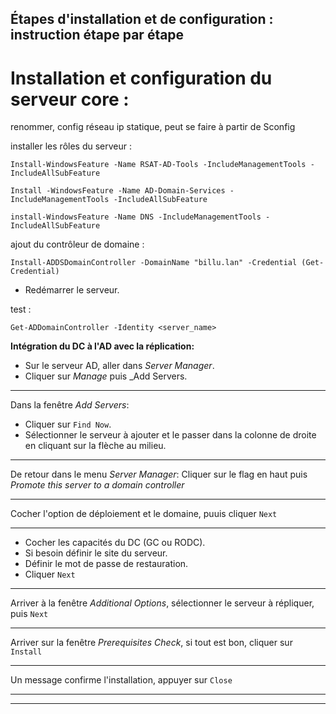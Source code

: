 ## **Étapes d'installation et de configuration : instruction étape par étape**


# Installation et configuration du serveur core :

renommer, config réseau ip statique, peut se faire à partir de Sconfig

installer les rôles du serveur :


```batch
Install-WindowsFeature -Name RSAT-AD-Tools -IncludeManagementTools -IncludeAllSubFeature

Install -WindowsFeature -Name AD-Domain-Services -IncludeManagementTools -IncludeAllSubFeature

install-WindowsFeature -Name DNS -IncludeManagementTools -IncludeAllSubFeature
```
ajout du contrôleur de domaine :

```batch
Install-ADDSDomainController -DomainName "billu.lan" -Credential (Get-Credential)
```
- Redémarrer le serveur.  

test :
```batch
Get-ADDomainController -Identity <server_name>
```
**Intégration du DC à l'AD avec la réplication:**  
 - Sur le serveur AD, aller dans _Server Manager_.  
 - Cliquer sur _Manage_ puis _Add Servers.  

____________
Dans la fenêtre _Add Servers_:
- Cliquer sur `Find Now`.
- Sélectionner le serveur à ajouter et le passer dans la colonne de droite en cliquant sur la flèche au milieu.

___________
De retour dans le menu _Server Manager_:
Cliquer sur le flag en haut puis _Promote this server to a domain controller_
__________

Cocher l'option de déploiement et le domaine, puuis cliquer `Next`  
_________
- Cocher les capacités du DC (GC ou RODC).
- Si besoin définir le site du serveur.
- Définir le mot de passe de restauration.
- Cliquer `Next`

__________
Arriver à la fenêtre _Additional Options_, sélectionner le serveur à répliquer, puis `Next` 

____________

Arriver sur la fenêtre _Prerequisites Check_, si tout est bon, cliquer sur `Install` 

_____________

Un message confirme l'installation, appuyer sur `Close` 
________________
________________

